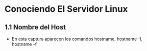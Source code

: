 # Conociendo El Servidor Linux
## 1.1 Nombre del Host
- En esta captura aparecen los comandos hostname, hostname -I, hostname -f

